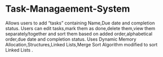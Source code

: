 # Task-Managaement-System
Allows users to add “tasks” containing Name,Due date and completion status. Users can edit tasks,mark them as done,delete them,view them separately/together and sort them based on added order,alphabetical order,due date and completion status. Uses Dynamic Memory Allocation,Structures,Linked Lists,Merge Sort Algorithm modified to sort Linked Lists .
